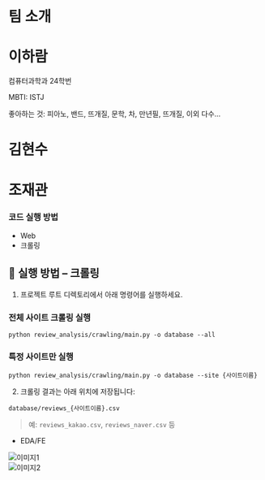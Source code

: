 # 팀 소개

# 이하람  
컴퓨터과학과 24학번

MBTI: ISTJ

좋아하는 것: 피아노, 밴드, 뜨개질, 문학, 차, 만년필, 뜨개질, 이외 다수...

# 김현수

# 조재관

### 코드 실행 방법
- Web
- 크롤링

## 🚀 실행 방법 – 크롤링

1. 프로젝트 루트 디렉토리에서 아래 명령어를 실행하세요.

###  전체 사이트 크롤링 실행
```
python review_analysis/crawling/main.py -o database --all
````

###  특정 사이트만 실행
```
python review_analysis/crawling/main.py -o database --site {사이트이름}
```


2. 크롤링 결과는 아래 위치에 저장됩니다:

```
database/reviews_{사이트이름}.csv
```

> 예: `reviews_kakao.csv`, `reviews_naver.csv` 등


- EDA/FE

![이미지1](https://i.imgur.com/niDtCoG.jpg)  
![이미지2](https://i.imgur.com/FB4KpiX.jpg)
